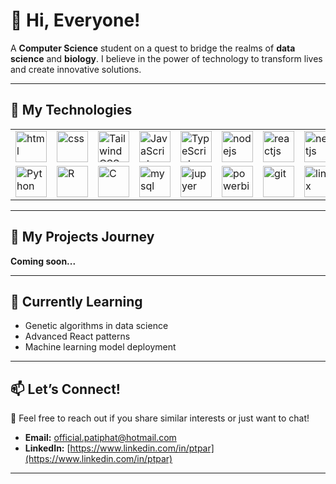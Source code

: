 # 👋 Hi, Everyone! 

A **Computer Science** student on a quest to bridge the realms of **data science** and **biology**. I believe in the power of technology to transform lives and create innovative solutions.

---

## 🎨 My Technologies
<table>
  <tr>
    <td><img src="https://www.svgrepo.com/show/452228/html-5.svg" alt="html" width="50"/></td>
    <td><img src="https://www.svgrepo.com/show/452185/css-3.svg" alt="css" width="50"/></td>
    <td><img src="https://www.svgrepo.com/show/374118/tailwind.svg" alt="Tailwind CSS" width="50"/></td>
    <td><img src="https://www.svgrepo.com/show/373705/js-official.svg" alt="JavaScript" width="50"/></td>
    <td><img src="https://www.svgrepo.com/show/354478/typescript-icon.svg" alt="TypeScript" width="50"/></td>
    <td><img src="https://www.svgrepo.com/show/354118/nodejs.svg" alt="nodejs" width="50"/></td>
    <td><img src="https://www.svgrepo.com/show/452092/react.svg" alt="reactjs" width="50"/></td>
    <td><img src="https://www.svgrepo.com/show/354112/nextjs.svg" alt="nextjs" width="50"/></td>
    <td><img src="https://www.svgrepo.com/show/374167/vite.svg" alt="vitejs" width="50"/></td>
    
    
  </tr>
  
  <tr>
    <td><img src="https://www.svgrepo.com/show/452091/python.svg" alt="Python" width="50"/></td>
    <td><img src="https://upload.wikimedia.org/wikipedia/commons/1/1b/R_logo.svg" alt="R" width="50"/></td>
    <td><img src="https://www.svgrepo.com/show/373482/c.svg" alt="C" width="50"/></td>
    <td><img src="https://www.svgrepo.com/show/303251/mysql-logo.svg" alt="mysql" width="50"/></td>
    <td><img src="https://www.svgrepo.com/show/353949/jupyter.svg" alt="jupyer" width="50"/></td>
    <td><img src="https://upload.wikimedia.org/wikipedia/commons/c/cf/New_Power_BI_Logo.svg" alt="powerbi" width="50"/></td>
    <td><img src="https://www.svgrepo.com/show/452210/git.svg" alt="git" width="50"/></td>
    <td><img src="https://www.svgrepo.com/show/448236/linux.svg" alt="linux" width="50"/></td>
    <td><img src="https://www.svgrepo.com/show/374171/vscode.svg" alt="vscode" width="50"/></td>

  </tr>

</table>

---

## 🚀 My Projects Journey

**Coming soon...**


---

## 🌱 Currently Learning
- Genetic algorithms in data science
- Advanced React patterns
- Machine learning model deployment

---

## 📫 Let’s Connect!
💌 Feel free to reach out if you share similar interests or just want to chat!

- **Email:** [official.patiphat@hotmail.com](mailto:official.patiphat@hotmail.com)
- **LinkedIn:** [https://www.linkedin.com/in/ptpar](https://www.linkedin.com/in/ptpar)

---

